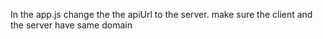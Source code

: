 In the app.js change the the apiUrl to the server.
make sure the client and the server have same domain